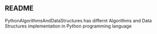 README
------
PythonAlgorithmsAndDataStructures has differnt Algorithms and Data Structures implementation in Python programming language
